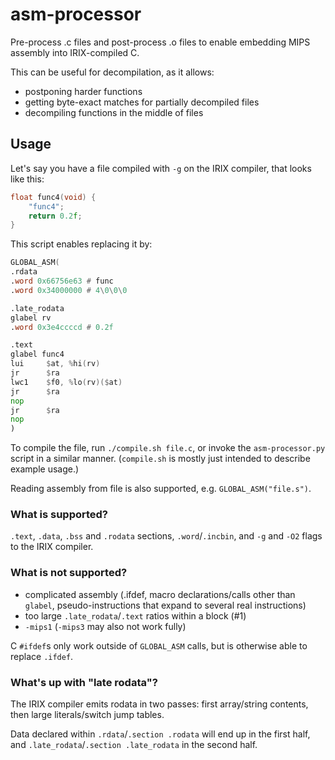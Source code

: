 # asm-processor

Pre-process .c files and post-process .o files to enable embedding MIPS assembly into IRIX-compiled C.

This can be useful for decompilation, as it allows:

 * postponing harder functions
 * getting byte-exact matches for partially decompiled files
 * decompiling functions in the middle of files

## Usage

Let's say you have a file compiled with `-g` on the IRIX compiler, that looks like this:
```c
float func4(void) {
    "func4";
    return 0.2f;
}
```

This script enables replacing it by:
```asm
GLOBAL_ASM(
.rdata
.word 0x66756e63 # func
.word 0x34000000 # 4\0\0\0

.late_rodata
glabel rv
.word 0x3e4ccccd # 0.2f

.text
glabel func4
lui     $at, %hi(rv)
jr      $ra
lwc1    $f0, %lo(rv)($at)
jr      $ra
nop
jr      $ra
nop
)
```

To compile the file, run `./compile.sh file.c`, or invoke the `asm-processor.py` script in a similar manner. (`compile.sh` is mostly just intended to describe example usage.)

Reading assembly from file is also supported, e.g. `GLOBAL_ASM("file.s")`.

### What is supported?

`.text`, `.data`, `.bss` and `.rodata` sections, `.word`/`.incbin`, and `-g` and `-O2` flags to the IRIX compiler.

### What is not supported?

* complicated assembly (.ifdef, macro declarations/calls other than `glabel`, pseudo-instructions that expand to several real instructions)
* too large `.late_rodata`/`.text` ratios within a block (#1)
* `-mips1` (`-mips3` may also not work fully)

C `#ifdef`s only work outside of `GLOBAL_ASM` calls, but is otherwise able to replace `.ifdef`.

### What's up with "late rodata"?

The IRIX compiler emits rodata in two passes: first array/string contents, then large literals/switch jump tables.

Data declared within `.rdata`/`.section .rodata` will end up in the first half, and `.late_rodata`/`.section .late_rodata` in the second half.
